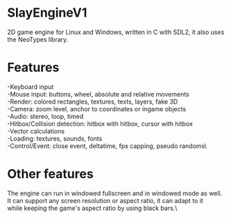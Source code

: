 # SlayEngineV1
2D game engine for Linux and Windows, written in C with SDL2, it also uses the NeoTypes library.

# Features
-Keyboard input\
-Mouse input: buttons, wheel, absolute and relative movements\
-Render: colored rectangles, textures, texts, layers, fake 3D\
-Camera: zoom level, anchor to coordinates or ingame objects\
-Audio: stereo, loop, timed\
-Hitbox/Collision detection: hitbox with hitbox, cursor with hitbox\
-Vector calculations\
-Loading: textures, sounds, fonts\
-Control/Event: close event, deltatime, fps capping, pseudo randoms\

# Other features
The engine can run in windowed fullscreen and in windowed mode as well.\
It can support any screen resolution or aspect ratio, it can adapt to it\
while keeping the game's aspect ratio by using black bars.\
